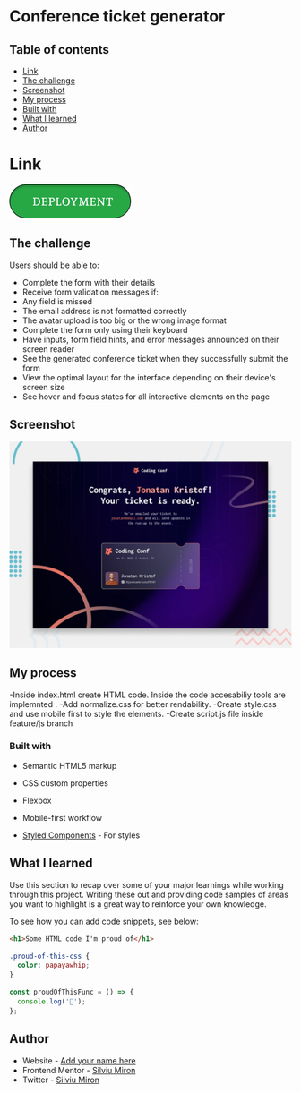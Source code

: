 # Conference ticket generator

## Table of contents

- [Link](#links)
- [The challenge](#the-challenge)
- [Screenshot](#screenshot)
- [My process](#my-process)
- [Built with](#built-with)
- [What I learned](#what-i-learned)
- [Author](#author)

# Link

[![DEPLOYMENT](https://github.com/Miron-Silviu/Guess-my-Number/blob/main/images/Frame%201.png)](https://miron-silviu.github.io/conference-ticket-generator/)

## The challenge

Users should be able to:

- Complete the form with their details
- Receive form validation messages if:
- Any field is missed
- The email address is not formatted correctly
- The avatar upload is too big or the wrong image format
- Complete the form only using their keyboard
- Have inputs, form field hints, and error messages announced on their screen reader
- See the generated conference ticket when they successfully submit the form
- View the optimal layout for the interface depending on their device's screen size
- See hover and focus states for all interactive elements on the page

## Screenshot

![Design preview for the Conference ticket generator coding challenge](./preview.jpg)

## My process

-Inside index.html create HTML code. Inside the code accesabiliy tools are implemnted .
-Add normalize.css for better rendability.
-Create style.css and use mobile first to style the elements.
-Create script.js file inside feature/js branch

### Built with

- Semantic HTML5 markup
- CSS custom properties
- Flexbox
- Mobile-first workflow

- [Styled Components](https://styled-components.com/) - For styles

## What I learned

Use this section to recap over some of your major learnings while working through this project. Writing these out and providing code samples of areas you want to highlight is a great way to reinforce your own knowledge.

To see how you can add code snippets, see below:

```html
<h1>Some HTML code I'm proud of</h1>
```

```css
.proud-of-this-css {
  color: papayawhip;
}
```

```js
const proudOfThisFunc = () => {
  console.log('🎉');
};
```

## Author

- Website - [Add your name here](https://www.your-site.com)
- Frontend Mentor - [Silviu Miron](https://www.frontendmentor.io/home)
- Twitter - [Silviu Miron](https://x.com/silviuumiron)
